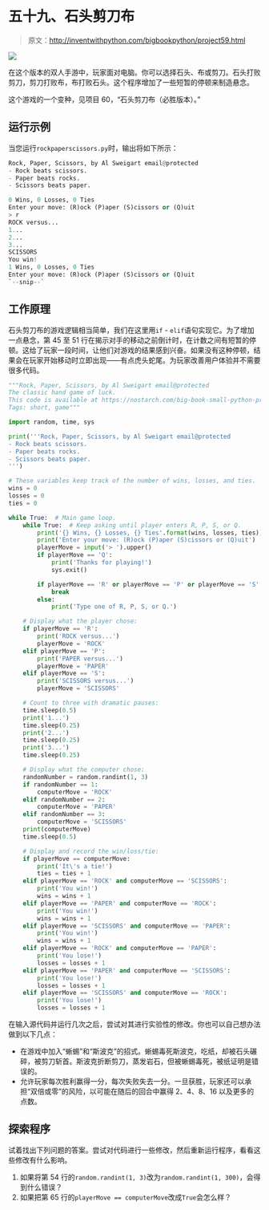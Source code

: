 # 五十九、石头剪刀布

> 原文：<http://inventwithpython.com/bigbookpython/project59.html>

![](img/9d995d63aaead72cad01120081eb8f75.png)

在这个版本的双人手游中，玩家面对电脑。你可以选择石头、布或剪刀。石头打败剪刀，剪刀打败布，布打败石头。这个程序增加了一些短暂的停顿来制造悬念。

这个游戏的一个变种，见项目 60，“石头剪刀布（必胜版本）。”

## 运行示例

当您运行`rockpaperscissors.py`时，输出将如下所示：

```py
Rock, Paper, Scissors, by Al Sweigart email@protected
- Rock beats scissors.
- Paper beats rocks.
- Scissors beats paper.

0 Wins, 0 Losses, 0 Ties
Enter your move: (R)ock (P)aper (S)cissors or (Q)uit
> r
ROCK versus...
1...
2...
3...
SCISSORS
You win!
1 Wins, 0 Losses, 0 Ties
Enter your move: (R)ock (P)aper (S)cissors or (Q)uit
`--snip--`
```

## 工作原理

石头剪刀布的游戏逻辑相当简单，我们在这里用`if` - `elif`语句实现它。为了增加一点悬念，第 45 至 51 行在揭示对手的移动之前倒计时，在计数之间有短暂的停顿。这给了玩家一段时间，让他们对游戏的结果感到兴奋。如果没有这种停顿，结果会在玩家开始移动时立即出现——有点虎头蛇尾。为玩家改善用户体验并不需要很多代码。

```py
"""Rock, Paper, Scissors, by Al Sweigart email@protected
The classic hand game of luck.
This code is available at https://nostarch.com/big-book-small-python-programming
Tags: short, game"""

import random, time, sys

print('''Rock, Paper, Scissors, by Al Sweigart email@protected
- Rock beats scissors.
- Paper beats rocks.
- Scissors beats paper.
''')

# These variables keep track of the number of wins, losses, and ties.
wins = 0
losses = 0
ties = 0

while True:  # Main game loop.
    while True:  # Keep asking until player enters R, P, S, or Q.
        print('{} Wins, {} Losses, {} Ties'.format(wins, losses, ties))
        print('Enter your move: (R)ock (P)aper (S)cissors or (Q)uit')
        playerMove = input('> ').upper()
        if playerMove == 'Q':
            print('Thanks for playing!')
            sys.exit()

        if playerMove == 'R' or playerMove == 'P' or playerMove == 'S':
            break
        else:
            print('Type one of R, P, S, or Q.')

    # Display what the player chose:
    if playerMove == 'R':
        print('ROCK versus...')
        playerMove = 'ROCK'
    elif playerMove == 'P':
        print('PAPER versus...')
        playerMove = 'PAPER'
    elif playerMove == 'S':
        print('SCISSORS versus...')
        playerMove = 'SCISSORS'

    # Count to three with dramatic pauses:
    time.sleep(0.5)
    print('1...')
    time.sleep(0.25)
    print('2...')
    time.sleep(0.25)
    print('3...')
    time.sleep(0.25)

    # Display what the computer chose:
    randomNumber = random.randint(1, 3)
    if randomNumber == 1:
        computerMove = 'ROCK'
    elif randomNumber == 2:
        computerMove = 'PAPER'
    elif randomNumber == 3:
        computerMove = 'SCISSORS'
    print(computerMove)
    time.sleep(0.5)

    # Display and record the win/loss/tie:
    if playerMove == computerMove:
        print('It\'s a tie!')
        ties = ties + 1
    elif playerMove == 'ROCK' and computerMove == 'SCISSORS':
        print('You win!')
        wins = wins + 1
    elif playerMove == 'PAPER' and computerMove == 'ROCK':
        print('You win!')
        wins = wins + 1
    elif playerMove == 'SCISSORS' and computerMove == 'PAPER':
        print('You win!')
        wins = wins + 1
    elif playerMove == 'ROCK' and computerMove == 'PAPER':
        print('You lose!')
        losses = losses + 1
    elif playerMove == 'PAPER' and computerMove == 'SCISSORS':
        print('You lose!')
        losses = losses + 1
    elif playerMove == 'SCISSORS' and computerMove == 'ROCK':
        print('You lose!')
        losses = losses + 1 
```

在输入源代码并运行几次之后，尝试对其进行实验性的修改。你也可以自己想办法做到以下几点：

*   在游戏中加入“蜥蜴”和“斯波克”的招式。蜥蜴毒死斯波克，吃纸，却被石头碾碎，被剪刀斩首。斯波克折断剪刀，蒸发岩石，但被蜥蜴毒死，被纸证明是错误的。
*   允许玩家每次胜利赢得一分，每次失败失去一分。一旦获胜，玩家还可以承担“双倍或零”的风险，以可能在随后的回合中赢得 2、4、8、16 以及更多的点数。

## 探索程序

试着找出下列问题的答案。尝试对代码进行一些修改，然后重新运行程序，看看这些修改有什么影响。

1.  如果将第 54 行的`random.randint(1, 3)`改为`random.randint(1, 300)`，会得到什么错误？
2.  如果把第 65 行的`playerMove == computerMove`改成`True`会怎么样？